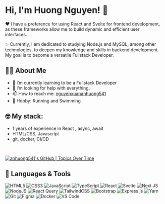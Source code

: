 # Hi, I'm Huong Nguyen! 👋

❤️ I have a preference for using React and Svelte for frontend development, as these frameworks allow me to build dynamic and efficient user interfaces.

✨ Currently, I am dedicated to studying Node.js and MySQL, among other technologies, to deepen my knowledge and skills in backend development. My goal is to become a versatile Fullstack Developer.

## 👨‍💻 About Me

- 🌱 I’m currently learning to be a Fullstack Developer
- 🤔 I’m looking for help with everything.
- 📫 How to reach me: [nguyenxuananhuong541](nguyenxuananhuong541@gmail.com)
- 🎸 Hobby: Running and Swimming

## 🤓 My stack:
- 1 years of experience in React , async, await
- HTML/CSS, Javascript
- git, docker, CI/CD

<br />

[![anhuong541's GitHub | Topics Over Time](https://stats.quira.sh/anhuong541/topics-over-time?theme=light)](https://quira.sh?utm_source=widgets&utm_campaign=anhuong541)

## 🚀 Languages & Tools
![HTML5](https://img.shields.io/badge/html5-%23E34F26.svg?style=for-the-badge&logo=html5&logoColor=white)
![CSS3](https://img.shields.io/badge/css3-%231572B6.svg?style=for-the-badge&logo=css3&logoColor=white)
![JavaScript](https://img.shields.io/badge/javascript-%23323330.svg?style=for-the-badge&logo=javascript&logoColor=%23F7DF1E)
![TypeScript](https://img.shields.io/badge/typescript-%23007ACC.svg?style=for-the-badge&logo=typescript&logoColor=white)
![React](https://img.shields.io/badge/react-%2320232a.svg?style=for-the-badge&logo=react&logoColor=%2361DAFB)
![Svelte](https://img.shields.io/badge/svelte-%23f1413d.svg?style=for-the-badge&logo=svelte&logoColor=white)
![Next JS](https://img.shields.io/badge/Next-black?style=for-the-badge&logo=next.js&logoColor=white)
![NodeJS](https://img.shields.io/badge/node.js-6DA55F?style=for-the-badge&logo=node.js&logoColor=white)
![React Query](https://img.shields.io/badge/-React%20Query-FF4154?style=for-the-badge&logo=react%20query&logoColor=white)
![TailwindCSS](https://img.shields.io/badge/tailwindcss-%2338B2AC.svg?style=for-the-badge&logo=tailwind-css&logoColor=white)
![Bootstrap](https://img.shields.io/badge/bootstrap-%238511FA.svg?style=for-the-badge&logo=bootstrap&logoColor=white)
![Express.js](https://img.shields.io/badge/express.js-%23404d59.svg?style=for-the-badge&logo=express&logoColor=%2361DAFB)
![Yarn](https://img.shields.io/badge/yarn-%232C8EBB.svg?style=for-the-badge&logo=yarn&logoColor=white)
![Git](https://img.shields.io/badge/git-%23F05033.svg?style=for-the-badge&logo=git&logoColor=white)
![Figma](https://img.shields.io/badge/figma-%23F24E1E.svg?style=for-the-badge&logo=figma&logoColor=white)
![Docker](https://img.shields.io/badge/docker-%230db7ed.svg?style=for-the-badge&logo=docker&logoColor=white)
![VS Code](https://img.shields.io/badge/Visual%20Studio%20Code-0078d7.svg?style=for-the-badge&logo=visual-studio-code&logoColor=white)
<!-- ![n8n.io](https://img.shields.io/badge/-n8n?&logo=N8n) -->

<!-- ## Feeding...
![Snake animation](https://raw.githubusercontent.com/anhuong541/anhuong541/output/github-contribution-grid-snake-dark.svg) -->
